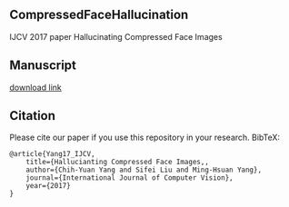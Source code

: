 ## CompressedFaceHallucination
IJCV 2017 paper Hallucinating Compressed Face Images

## Manuscript
[download link](https://drive.google.com/file/d/0B3BFPCczyQJnR2V2aU1zYnRyazA/view?usp=sharing)

## Citation
Please cite our paper if you use this repository in your research. BibTeX:
```
@article{Yang17_IJCV,
	title={Hallucianting Compressed Face Images,,
	author={Chih-Yuan Yang and Sifei Liu and Ming-Hsuan Yang},
	journal={International Journal of Computer Vision},
	year={2017}
}
```
